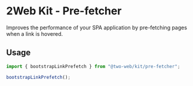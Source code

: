 # 2Web Kit - Pre-fetcher

Improves the performance of your SPA application by pre-fetching pages when a
link is hovered.

## Usage

```ts
import { bootstrapLinkPrefetch } from "@two-web/kit/pre-fetcher";

bootstrapLinkPrefetch();
```
